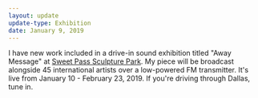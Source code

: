```yaml
---
layout: update
update-type: Exhibition
date: January 9, 2019
---
```


I have new work included in a drive-in sound exhibition titled "Away Message" at <a href="http://www.sweetpasssculpturepark.com/">Sweet Pass Sculpture Park</a>. My piece will be broadcast alongside 45 international artists over a low-powered FM transmitter. It's live from January 10 - February 23, 2019. If you're driving through Dallas, tune in.